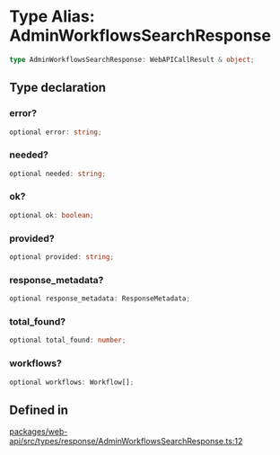 # Type Alias: AdminWorkflowsSearchResponse

```ts
type AdminWorkflowsSearchResponse: WebAPICallResult & object;
```

## Type declaration

### error?

```ts
optional error: string;
```

### needed?

```ts
optional needed: string;
```

### ok?

```ts
optional ok: boolean;
```

### provided?

```ts
optional provided: string;
```

### response\_metadata?

```ts
optional response_metadata: ResponseMetadata;
```

### total\_found?

```ts
optional total_found: number;
```

### workflows?

```ts
optional workflows: Workflow[];
```

## Defined in

[packages/web-api/src/types/response/AdminWorkflowsSearchResponse.ts:12](https://github.com/slackapi/node-slack-sdk/blob/c15385ef93ccdde9702f52f7d1f445999203d794/packages/web-api/src/types/response/AdminWorkflowsSearchResponse.ts#L12)
